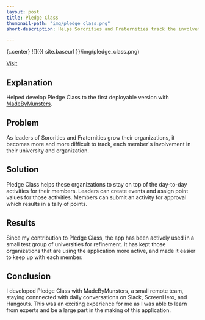 ```yaml
---
layout: post
title: Pledge Class
thumbnail-path: "img/pledge_class.png"
short-description: Helps Sororities and Fraternities track the involvement and participation in activities of their sisters and brothers.

---
```


{:.center}
![]({{ site.baseurl }}/img/pledge_class.png)

[Visit](http://pledgeclass.io)

## Explanation

Helped develop Pledge Class to the first deployable version with [MadeByMunsters](http://madebymunsters.com/).

## Problem

As leaders of Sororities and Fraternities grow their organizations, it becomes more and more difficult to track, each member's involvement in their university and organization.

## Solution

Pledge Class helps these organizations to stay on top of the day-to-day activities for their members.  Leaders can create events and assign point values for those activities.  Members can submit an activity for approval which results in a tally of points.

## Results

Since my contribution to Pledge Class, the app has been actively used in a small test group of universities for refinement.  It has kept those organizations that are using the application more active, and made it easier to keep up with each member.

## Conclusion

I developed Pledge Class with MadeByMunsters, a small remote team, staying connnected with daily conversations on Slack, ScreenHero, and Hangouts.  This was an exciting experience for me as I was able to learn from experts and be a large part in the making of this application.